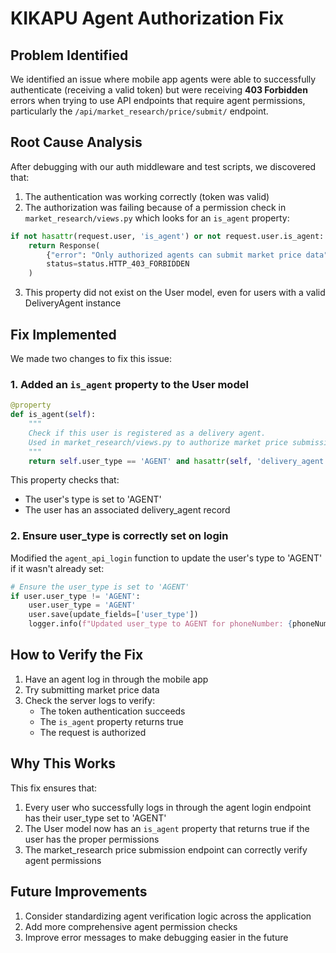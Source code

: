 # KIKAPU Agent Authorization Fix

## Problem Identified

We identified an issue where mobile app agents were able to successfully authenticate (receiving a valid token) but were receiving **403 Forbidden** errors when trying to use API endpoints that require agent permissions, particularly the `/api/market_research/price/submit/` endpoint.

## Root Cause Analysis

After debugging with our auth middleware and test scripts, we discovered that:

1. The authentication was working correctly (token was valid)
2. The authorization was failing because of a permission check in `market_research/views.py` which looks for an `is_agent` property:

```python
if not hasattr(request.user, 'is_agent') or not request.user.is_agent:
    return Response(
        {"error": "Only authorized agents can submit market price data"}, 
        status=status.HTTP_403_FORBIDDEN
    )
```

3. This property did not exist on the User model, even for users with a valid DeliveryAgent instance

## Fix Implemented

We made two changes to fix this issue:

### 1. Added an `is_agent` property to the User model

```python
@property
def is_agent(self):
    """
    Check if this user is registered as a delivery agent.
    Used in market_research/views.py to authorize market price submission.
    """
    return self.user_type == 'AGENT' and hasattr(self, 'delivery_agent')
```

This property checks that:
- The user's type is set to 'AGENT'
- The user has an associated delivery_agent record

### 2. Ensure user_type is correctly set on login

Modified the `agent_api_login` function to update the user's type to 'AGENT' if it wasn't already set:

```python
# Ensure the user_type is set to 'AGENT'
if user.user_type != 'AGENT':
    user.user_type = 'AGENT'
    user.save(update_fields=['user_type'])
    logger.info(f"Updated user_type to AGENT for phoneNumber: {phoneNumber}")
```

## How to Verify the Fix

1. Have an agent log in through the mobile app
2. Try submitting market price data
3. Check the server logs to verify:
   - The token authentication succeeds
   - The `is_agent` property returns true
   - The request is authorized

## Why This Works

This fix ensures that:
1. Every user who successfully logs in through the agent login endpoint has their user_type set to 'AGENT'
2. The User model now has an `is_agent` property that returns true if the user has the proper permissions
3. The market_research price submission endpoint can correctly verify agent permissions

## Future Improvements

1. Consider standardizing agent verification logic across the application
2. Add more comprehensive agent permission checks
3. Improve error messages to make debugging easier in the future